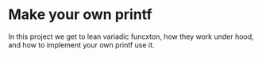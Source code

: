 # Make your own printf

In this project we get to lean variadic funcxton, how they work under hood, and how to implement your own printf use it.
